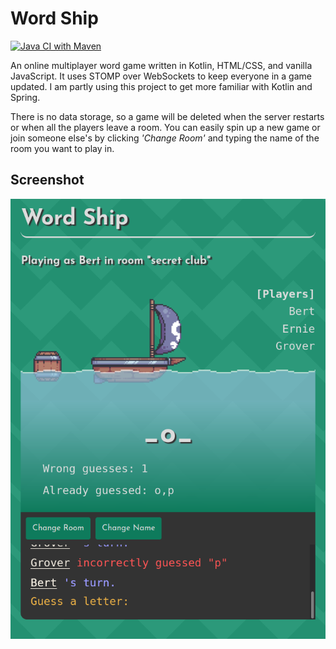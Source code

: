 # Word Ship

[![Java CI with Maven](https://github.com/nathansgithub/hangman/actions/workflows/maven.yml/badge.svg)](https://github.com/nathansgithub/hangman/actions/workflows/maven.yml)

An online multiplayer word game written in Kotlin, HTML/CSS, and vanilla JavaScript. It uses STOMP over WebSockets to keep everyone in a game
updated. I am partly using this project to get more familiar with Kotlin and Spring.

There is no data storage, so a game will be deleted when the server restarts or when all the players leave a room. You
can easily spin up a new game or join someone else's by clicking *'Change Room'* and typing the name of the room you
want to play in.

## Screenshot

![Demo Screenshot](src/main/resources/static/images/screenshots/screenshot-2021-07-13-play.png)
